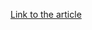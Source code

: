 [Link to the article](https://www.cisa.gov/news-events/alerts/2025/08/26/cisa-releases-three-industrial-control-systems-advisories)
